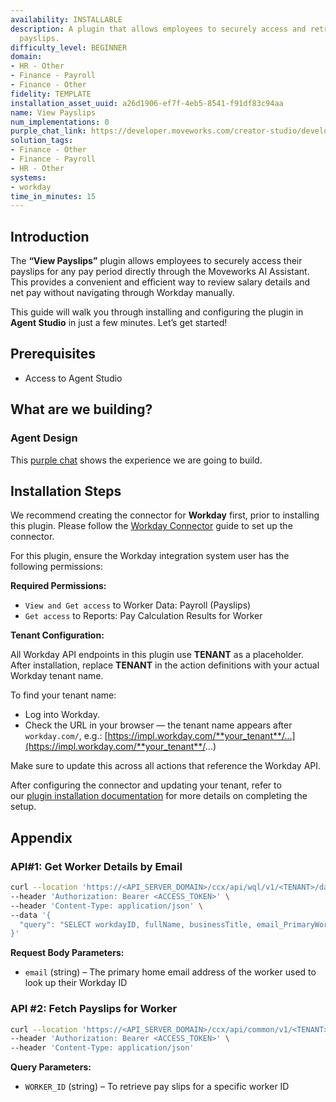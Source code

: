 ```yaml
---
availability: INSTALLABLE
description: A plugin that allows employees to securely access and retrieve their
  payslips.
difficulty_level: BEGINNER
domain:
- HR - Other
- Finance - Payroll
- Finance - Other
fidelity: TEMPLATE
installation_asset_uuid: a26d1906-ef7f-4eb5-8541-f91df83c94aa
name: View Payslips
num_implementations: 0
purple_chat_link: https://developer.moveworks.com/creator-studio/developer-tools/purple-chat/?conversation=%7B%22startTimestamp%22%3A%2211%3A43+AM%22%2C%22messages%22%3A%5B%7B%22parts%22%3A%5B%7B%22richText%22%3A%22can+you+fetch+my+payslip+for+year+2022+%3F%22%7D%5D%2C%22role%22%3A%22user%22%7D%2C%7B%22parts%22%3A%5B%7B%22reasoningSteps%22%3A%5B%7B%22richText%22%3A%22Fetching+payslips+for+the+year+2022+from+Workday...%22%2C%22status%22%3A%22pending%22%7D%5D%7D%2C%7B%22richText%22%3A%22%3Cp%3EHere+are+your+payslips+for+the%3Cstrong%3E+year+2022%3C%2Fstrong%3E%3A%3C%2Fp%3E%22%7D%2C%7B%22richText%22%3A%22%3Col%3E%5Cn++%3Cli%3E%5Cn++++%3Cb%3EDecember+2022%3C%2Fb%3E%3A%5Cn++++%3Cul%3E%5Cn++++++%3Cli%3EGross%3A+%2418%2C603%3C%2Fli%3E%5Cn++++++%3Cli%3ENet%3A+%2412%2C613.22%3C%2Fli%3E%5Cn++++%3C%2Ful%3E%5Cn++%3C%2Fli%3E%5Cn++%3Cli%3E%5Cn++++%3Cb%3ENovember+2022%3C%2Fb%3E%3A%5Cn++++%3Cul%3E%5Cn++++++%3Cli%3EGross%3A+%2418%2C603%3C%2Fli%3E%5Cn++++++%3Cli%3ENet%3A+%2412%2C769.41%3C%2Fli%3E%5Cn++++%3C%2Ful%3E%5Cn++%3C%2Fli%3E%5Cn++%3Cli%3E%5Cn++++%3Cb%3EOctober+2022%3C%2Fb%3E%3A%5Cn++++%3Cul%3E%5Cn++++++%3Cli%3EGross%3A+%2418%2C603%3C%2Fli%3E%5Cn++++++%3Cli%3ENet%3A+%2412%2C769.40%3C%2Fli%3E%5Cn++++%3C%2Ful%3E%5Cn++%3C%2Fli%3E%5Cn++%3Cli%3E%5Cn++++%3Cb%3ESeptember+2022%3C%2Fb%3E%3A%5Cn++++%3Cul%3E%5Cn++++++%3Cli%3EGross%3A+%2418%2C603%3C%2Fli%3E%5Cn++++++%3Cli%3ENet%3A+%2412%2C639.33%3C%2Fli%3E%5Cn++++%3C%2Ful%3E%5Cn++%3C%2Fli%3E%5Cn++%3Cli%3E%5Cn++++%3Cb%3EAugust+2022%3C%2Fb%3E%3A%5Cn++++%3Cul%3E%5Cn++++++%3Cli%3EGross%3A+%2418%2C603%3C%2Fli%3E%5Cn++++++%3Cli%3ENet%3A+%2411%2C477.24%3C%2Fli%3E%5Cn++++%3C%2Ful%3E%5Cn++%3C%2Fli%3E%5Cn++%3Cli%3E%5Cn++++%3Cb%3EJuly+2022%3C%2Fb%3E%3A%5Cn++++%3Cul%3E%5Cn++++++%3Cli%3EGross%3A+%2418%2C603%3C%2Fli%3E%5Cn++++++%3Cli%3ENet%3A+%2411%2C441.79%3C%2Fli%3E%5Cn++++%3C%2Ful%3E%5Cn++%3C%2Fli%3E%5Cn++%3Cli%3E%5Cn++++%3Cb%3EJune+2022%3C%2Fb%3E%3A%5Cn++++%3Cul%3E%5Cn++++++%3Cli%3EGross%3A+%2418%2C603%3C%2Fli%3E%5Cn++++++%3Cli%3ENet%3A+%2411%2C441.78%3C%2Fli%3E%5Cn++++%3C%2Ful%3E%5Cn++%3C%2Fli%3E%5Cn++%3Cli%3E%5Cn++++%3Cb%3EMay+2022%3C%2Fb%3E%3A%5Cn++++%3Cul%3E%5Cn++++++%3Cli%3EGross%3A+%2418%2C603%3C%2Fli%3E%5Cn++++++%3Cli%3ENet%3A+%2411%2C441.78%3C%2Fli%3E%5Cn++++%3C%2Ful%3E%5Cn++%3C%2Fli%3E%5Cn%3C%2Fol%3E%22%7D%2C%7B%22citations%22%3A%5B%7B%22citationTitle%22%3A%22View+Payslip+December+2022%22%2C%22connectorName%22%3A%22workday%22%7D%2C%7B%22citationTitle%22%3A%22View+Payslip+November+2022%22%2C%22connectorName%22%3A%22workday%22%7D%2C%7B%22citationTitle%22%3A%22View+Payslip+October+2022%22%2C%22connectorName%22%3A%22workday%22%7D%2C%7B%22citationTitle%22%3A%22View+Payslip+September+2022%22%2C%22connectorName%22%3A%22workday%22%7D%2C%7B%22citationTitle%22%3A%22View+Payslip+August+2022%22%2C%22connectorName%22%3A%22workday%22%7D%2C%7B%22citationTitle%22%3A%22View+Payslip+July+2022%22%2C%22connectorName%22%3A%22workday%22%7D%2C%7B%22citationTitle%22%3A%22View+Payslip+June+2022%22%2C%22connectorName%22%3A%22workday%22%7D%2C%7B%22citationTitle%22%3A%22View+Payslip+May+2022%22%2C%22connectorName%22%3A%22workday%22%7D%5D%7D%5D%2C%22role%22%3A%22assistant%22%7D%5D%7D
solution_tags:
- Finance - Other
- Finance - Payroll
- HR - Other
systems:
- workday
time_in_minutes: 15
---
```


## Introduction

The **“View Payslips”** plugin allows employees to securely access their payslips for any pay period directly through the Moveworks AI Assistant. This provides a convenient and efficient way to review salary details and net pay without navigating through Workday manually.

This guide will walk you through installing and configuring the plugin in **Agent Studio** in just a few minutes. Let’s get started!

## **Prerequisites**

- Access to Agent Studio

## **What are we building?**

### Agent Design

This [purple chat](https://developer.moveworks.com/creator-studio/developer-tools/purple-chat/?conversation=%7B%22startTimestamp%22%3A%2211%3A43+AM%22%2C%22messages%22%3A%5B%7B%22parts%22%3A%5B%7B%22richText%22%3A%22can+you+fetch+my+payslip+for+year+2022+%3F%22%7D%5D%2C%22role%22%3A%22user%22%7D%2C%7B%22parts%22%3A%5B%7B%22reasoningSteps%22%3A%5B%7B%22richText%22%3A%22Fetching+payslips+for+the+year+2022+from+Workday...%22%2C%22status%22%3A%22pending%22%7D%5D%7D%2C%7B%22richText%22%3A%22%3Cp%3EHere+are+your+payslips+for+the%3Cstrong%3E+year+2022%3C%2Fstrong%3E%3A%3C%2Fp%3E%22%7D%2C%7B%22richText%22%3A%22%3Col%3E%5Cn++%3Cli%3E%5Cn++++%3Cb%3EDecember+2022%3C%2Fb%3E%3A%5Cn++++%3Cul%3E%5Cn++++++%3Cli%3EGross%3A+%2418%2C603%3C%2Fli%3E%5Cn++++++%3Cli%3ENet%3A+%2412%2C613.22%3C%2Fli%3E%5Cn++++%3C%2Ful%3E%5Cn++%3C%2Fli%3E%5Cn++%3Cli%3E%5Cn++++%3Cb%3ENovember+2022%3C%2Fb%3E%3A%5Cn++++%3Cul%3E%5Cn++++++%3Cli%3EGross%3A+%2418%2C603%3C%2Fli%3E%5Cn++++++%3Cli%3ENet%3A+%2412%2C769.41%3C%2Fli%3E%5Cn++++%3C%2Ful%3E%5Cn++%3C%2Fli%3E%5Cn++%3Cli%3E%5Cn++++%3Cb%3EOctober+2022%3C%2Fb%3E%3A%5Cn++++%3Cul%3E%5Cn++++++%3Cli%3EGross%3A+%2418%2C603%3C%2Fli%3E%5Cn++++++%3Cli%3ENet%3A+%2412%2C769.40%3C%2Fli%3E%5Cn++++%3C%2Ful%3E%5Cn++%3C%2Fli%3E%5Cn++%3Cli%3E%5Cn++++%3Cb%3ESeptember+2022%3C%2Fb%3E%3A%5Cn++++%3Cul%3E%5Cn++++++%3Cli%3EGross%3A+%2418%2C603%3C%2Fli%3E%5Cn++++++%3Cli%3ENet%3A+%2412%2C639.33%3C%2Fli%3E%5Cn++++%3C%2Ful%3E%5Cn++%3C%2Fli%3E%5Cn++%3Cli%3E%5Cn++++%3Cb%3EAugust+2022%3C%2Fb%3E%3A%5Cn++++%3Cul%3E%5Cn++++++%3Cli%3EGross%3A+%2418%2C603%3C%2Fli%3E%5Cn++++++%3Cli%3ENet%3A+%2411%2C477.24%3C%2Fli%3E%5Cn++++%3C%2Ful%3E%5Cn++%3C%2Fli%3E%5Cn++%3Cli%3E%5Cn++++%3Cb%3EJuly+2022%3C%2Fb%3E%3A%5Cn++++%3Cul%3E%5Cn++++++%3Cli%3EGross%3A+%2418%2C603%3C%2Fli%3E%5Cn++++++%3Cli%3ENet%3A+%2411%2C441.79%3C%2Fli%3E%5Cn++++%3C%2Ful%3E%5Cn++%3C%2Fli%3E%5Cn++%3Cli%3E%5Cn++++%3Cb%3EJune+2022%3C%2Fb%3E%3A%5Cn++++%3Cul%3E%5Cn++++++%3Cli%3EGross%3A+%2418%2C603%3C%2Fli%3E%5Cn++++++%3Cli%3ENet%3A+%2411%2C441.78%3C%2Fli%3E%5Cn++++%3C%2Ful%3E%5Cn++%3C%2Fli%3E%5Cn++%3Cli%3E%5Cn++++%3Cb%3EMay+2022%3C%2Fb%3E%3A%5Cn++++%3Cul%3E%5Cn++++++%3Cli%3EGross%3A+%2418%2C603%3C%2Fli%3E%5Cn++++++%3Cli%3ENet%3A+%2411%2C441.78%3C%2Fli%3E%5Cn++++%3C%2Ful%3E%5Cn++%3C%2Fli%3E%5Cn%3C%2Fol%3E%22%7D%2C%7B%22citations%22%3A%5B%7B%22citationTitle%22%3A%22View+Payslip+December+2022%22%2C%22connectorName%22%3A%22workday%22%7D%2C%7B%22citationTitle%22%3A%22View+Payslip+November+2022%22%2C%22connectorName%22%3A%22workday%22%7D%2C%7B%22citationTitle%22%3A%22View+Payslip+October+2022%22%2C%22connectorName%22%3A%22workday%22%7D%2C%7B%22citationTitle%22%3A%22View+Payslip+September+2022%22%2C%22connectorName%22%3A%22workday%22%7D%2C%7B%22citationTitle%22%3A%22View+Payslip+August+2022%22%2C%22connectorName%22%3A%22workday%22%7D%2C%7B%22citationTitle%22%3A%22View+Payslip+July+2022%22%2C%22connectorName%22%3A%22workday%22%7D%2C%7B%22citationTitle%22%3A%22View+Payslip+June+2022%22%2C%22connectorName%22%3A%22workday%22%7D%2C%7B%22citationTitle%22%3A%22View+Payslip+May+2022%22%2C%22connectorName%22%3A%22workday%22%7D%5D%7D%5D%2C%22role%22%3A%22assistant%22%7D%5D%7D) shows the experience we are going to build.

## **Installation Steps**

We recommend creating the connector for **Workday** first, prior to installing this plugin. Please follow the [Workday Connector](https://developer.moveworks.com/marketplace/package/?id=workday&hist=home%2Cbrws#how-to-implement) guide to set up the connector.

For this plugin, ensure the Workday integration system user has the following permissions:

**Required Permissions:**

- `View and Get access` to Worker Data: Payroll (Payslips)
- `Get access` to Reports: Pay Calculation Results for Worker

**Tenant Configuration:**

All Workday API endpoints in this plugin use **TENANT** as a placeholder. After installation, replace **TENANT** in the action definitions with your actual Workday tenant name.

To find your tenant name:

- Log into Workday.
- Check the URL in your browser — the tenant name appears after `workday.com/`, e.g.: [https://impl.workday.com/**your_tenant**/...](https://impl.workday.com/**your_tenant**/...)
    

Make sure to update this across all actions that reference the Workday API.

After configuring the connector and updating your tenant, refer to our [plugin installation documentation](https://help.moveworks.com/docs/ai-agent-marketplace-installation) for more details on completing the setup.

## **Appendix**

### **API#1: Get Worker Details by Email**

```bash
curl --location 'https://<API_SERVER_DOMAIN>/ccx/api/wql/v1/<TENANT>/data' \
--header 'Authorization: Bearer <ACCESS_TOKEN>' \
--header 'Content-Type: application/json' \
--data '{
  "query": "SELECT workdayID, fullName, businessTitle, email_PrimaryWorkOrPrimaryHome as email, employeeID FROM allWorkers WHERE email_PrimaryWorkOrPrimaryHome = %27{{email}}%27"
}'
```

**Request Body Parameters:**

- `email` (string) – The primary home email address of the worker used to look up their Workday ID

### **API #2: Fetch Payslips for Worker**

```bash
curl --location 'https://<API_SERVER_DOMAIN>/ccx/api/common/v1/<TENANT>/workers/{WORKER_ID}/paySlips?limit=48&offset=0' \
--header 'Authorization: Bearer <ACCESS_TOKEN>' \
--header 'Content-Type: application/json'
```

**Query Parameters:**

- `WORKER_ID` (string) – To retrieve pay slips for a specific worker ID